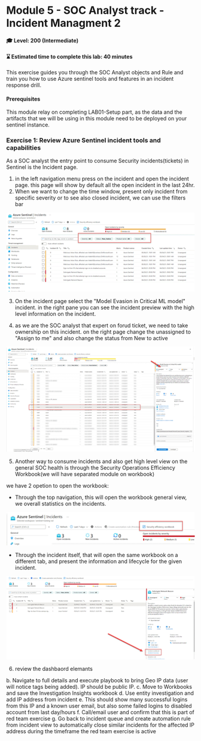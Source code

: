 # Module 5 - SOC Analyst track - Incident Managment 2 

#### 🎓 Level: 200 (Intermediate)
#### ⌛ Estimated time to complete this lab: 40 minutes

This exercise guides you through the SOC Analyst objects and Rule and train you how to use Azure sentinel tools and features in an incident response drill.

#### Prerequisites
This module relay on completing LAB01-Setup part, as the data and the artifacts that we will be using in this module need to be deployed on your sentinel instance.
### Exercise 1: Review Azure Sentinel incident tools and capabilities
As a SOC analyst the entry point to consume Security incidents(tickets) in Sentinel is the Incident page.
1.  in the left navigation menu press on the incident and open the incident page.
this page will show by default all the open incident in the last 24hr.
2. When we want to change the time window, present only incident from specific severity or to see also closed incident, we can use the filters bar


![Select Microsoft incident creation rule](../Images/m5-incident-filter.gif?raw=true)

3. On the incident page select the "Model Evasion in Critical ML model" incident.
in the right pane you can see the incident preview with the high level information on the incident. 

4. as we are the SOC analyst that expert on forud ticket, we need to take ownership on this incident.
on the right page change the unassigned to "Assign to me" and also change the status from New to active 
 
![Select Microsoft incident creation rule](../Images/m5-assigen_ticket.gif?raw=true)

5. Another way to consume incidents and also get high level view on the general SOC health is through the Security Operations Efficiency Workbook(we will have separated module on workbook)

we have 2 opetion to open the workbook:

- Through the top navigation, this will open the workbook general view, we overall statistics on the incidents.

![Select Microsoft incident creation rule](../Images/m5-SecurityOperationsEfficiency.gif?raw=true)

- Through the incident itself, that will open the same workbook on a different tab, and present the information and lifecycle for the given incident. 

![Select Microsoft incident creation rule](../Images/m5-SecurityOperationsEfficiency_incident.gif?raw=true)

6. review the dashbaord elemants 

b.	Navigate to full details and execute playbook to bring Geo IP data (user will notice tags being added). IP should be public IP.
c.	Move to Workbooks and save the Investigation Insights workbook 
d.	Use entity investigation and add IP address from incident
e.	This should show many successful logins from this IP and a known user email, but also some failed logins to disabled account from last day/hours 
f.	Call/email user and confirm that this is part of red team exercise
g.	Go back to incident queue and create automation rule from incident view to automatically close similar incidents for the affected IP address during the timeframe the red team exercise is active

